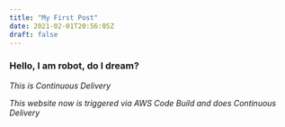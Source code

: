 ```yaml
---
title: "My First Post"
date: 2021-02-01T20:56:05Z
draft: false
---
```


### Hello, I am robot, do I dream? 

*This is Continuous Delivery*

*This website now is triggered via AWS Code Build and does Continuous Delivery*
